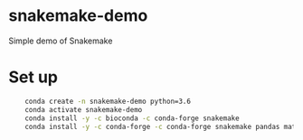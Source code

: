 # snakemake-demo
Simple demo of Snakemake


# Set up

```bash
    conda create -n snakemake-demo python=3.6
    conda activate snakemake-demo
    conda install -y -c bioconda -c conda-forge snakemake
    conda install -y -c conda-forge -c conda-forge snakemake pandas matplotlib numpy scikit-learn
```
    

